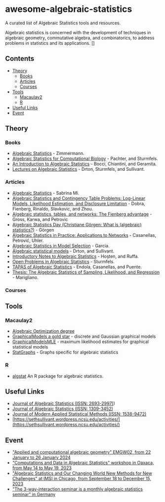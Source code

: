 # awesome-algebraic-statistics
A curated list of Algebraic Statistics tools and resources.

Algebraic statistics is concerned with the development of techniques in algebraic geometry, commutative algebra, and combinatorics, to address problems in statistics and its applications. []

## Contents

<!--lint disable no-missing-blank-lines alphabetize-lists list-item-punctuation-->

- [Theory](#theory)
  - [Books](#books)
  - [Articles](#articles)
  - [Courses](#courses)
- [Tools](#tools)
  - [Macaulay2](#macaulay2)
  - [R](#r)
- [Useful Links](#useful-links)
- [Event](#event)

<!--lint enable no-missing-blank-lines alphabetize-lists list-item-punctuation-->

## Theory

### Books
- [Algebraic Statistics](https://tore.tuhh.de/bitstream/11420/1271/1/book.pdf) - Zimmermann.
- [Algebraic Statistics for Computational Biology](http://yaroslavvb.com/papers/pachter-algebraic.pdf) - Pachter, and Sturmfels.
- [An Introduction to Algebraic Statistics](https://www3.diism.unisi.it/~chiantini/did/00Book.pdf) - Bocci, Chiantini, and Geramita.
- [Lectures on Algebraic Statistics](https://math.berkeley.edu/~bernd/owl.pdf) - Drton, Sturmfels, and Sullivant.

### Articles

- [Algebraic Statistics](https://math.uchicago.edu/~may/REU2020/REUPapers/Mi,Sabrina.pdf) - Sabrina Mi.
- [Algebraic Statistics and Contingency Table Problems: Log-Linear Models, Likelihood Estimation, and Disclosure Limitation](https://www.stat.cmu.edu/~arinaldo/papers/IMA_final.pdf) - Dobra, Fienberg, Rinaldo, Slavkovic, and Zhou. 
- [Algebraic statistics, tables, and networks: The Fienberg advantage](https://arxiv.org/pdf/1910.01692.pdf) - Gross, Karwa, and Petrovic
- [Algebraic Statistics Day (Christiane Görgen: What is (algebraic) statistics?)](https://www.mis.mpg.de/fileadmin/sturmfels/asday_intro.pdf) - Görgen
- [Algebraic Statistics in Practice: Applications to Networks](https://arxiv.org/abs/1906.09537) - Casanellas, Petrović, Uhler.
- [Algebraic Statistics in Model Selection](https://arxiv.org/pdf/1207.4112.pdf) - Garcia.
- [Algebraic statistical models](https://www3.stat.sinica.edu.tw/statistica/oldpdf/A17n41.pdf) - Drton, and Sullivant.
- [Introductory Notes to Algebraic Statistics](https://www.openstarts.units.it/bitstream/10077/4141/1/HostenRuffaRendMat37.pdf) - Hoşten, and Ruffa.
- [Open Problems in Algebraic Statistics](https://arxiv.org/pdf/0707.4558.pdf) - Sturmfels.
- [TAPAS of Algebraic Statistics](https://upcommons.upc.edu/bitstream/handle/2117/121825/AMS_AlgStat_edited.pdf;jsessionid=14FDD04764DB8FC23E69C9EFAD4526F2?sequence=1) - Endola, Casanellas, and Puente.
- [Thesis: The Algebraic Statistics of Sampling, Likelihood, and Regression](https://orlandomarigliano.com/thesis.pdf) - Marigliano.


### Courses

## Tools

### Macaulay2
- [Algebraic Optimization degree](https://github.com/Macaulay2/Workshop-2020-Cleveland/tree/ISSAC-AlgOpt/alg-stat/AlgebraicOptimization) 
- [GraphicalModels a gold star](https://faculty.math.illinois.edu/Macaulay2/doc/Macaulay2-1.20/share/doc/Macaulay2/GraphicalModels/html/index.html) - discrete and Gaussian graphical models
- [GraphicalModelsMLE](https://faculty.math.illinois.edu/Macaulay2/doc/Macaulay2-1.20/share/doc/Macaulay2/GraphicalModelsMLE/html/index.html) - maximum likelihood estimates for graphical statistical models
- [StatGraphs](https://faculty.math.illinois.edu/Macaulay2/doc/Macaulay2-1.20/share/doc/Macaulay2/StatGraphs/html/index.html) - Graphs specific for algebraic statistics 

### R
- [algstat](https://github.com/dkahle/algstat) An R package for algebraic statistics. 

## Useful Links
- [Journal of Algebraic Statistics (ISSN: 2693-2997)](https://msp.org/astat/2022/13-1/))
- [Journal of Algebraic Statistics (ISSN: 1309-3452)](https://ores.su/en/journals/journal-of-algebraic-statistics/)
- [Journal of Modern Applied Statistical Methods (ISSN: 1538-9472)](https://digitalcommons.wayne.edu/jmasm/)
- [https://sethsullivant.wordpress.ncsu.edu/activities/](https://sethsullivant.wordpress.ncsu.edu/activities/)

## Event
- ["Applied and computational algebraic geometry" EMGW02, from 22 January to 26 January 2024](https://www.newton.ac.uk/event/emgw02/)
- ["Computations and Data in Algebraic Statistics" workshop in Oaxaca, from May 14 to May 19, 2023](https://www.birs.ca/events/2023/5-day-workshops/23w5130)
- ["Algebraic Statistics and Our Changing World New Methods for New Challenges" at IMSI in Chicago, from September 18 to December 15, 2023](https://www.imsi.institute/activities/invitation-to-algebraic-statistics-and-applications/)
- ["The 3-way-interaction seminar is a monthly algebraic statistics seminar" in Germany](https://3-way-interaction.de/)
